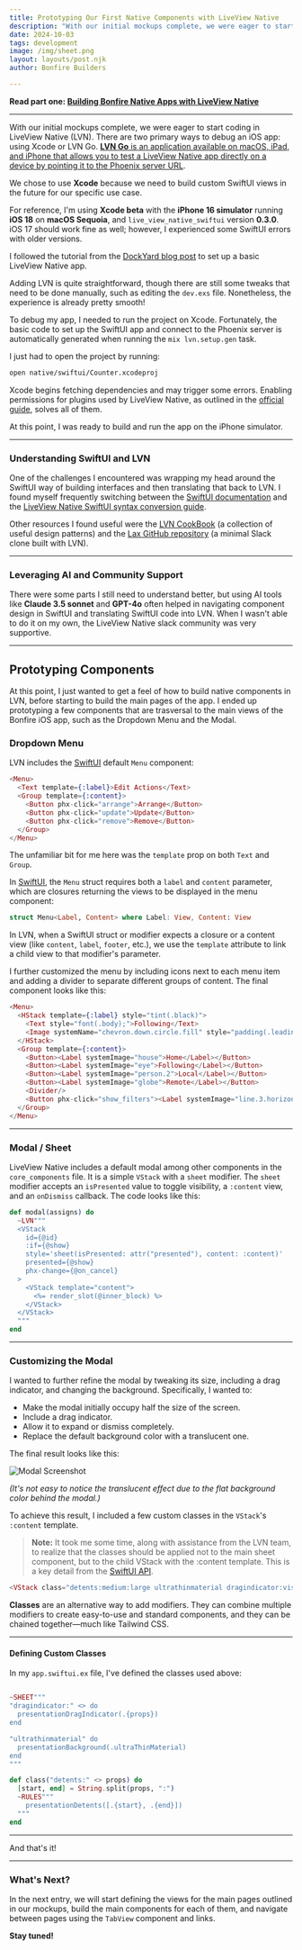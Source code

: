 ```yaml
---
title: Prototyping Our First Native Components with LiveView Native
description: "With our initial mockups complete, we were eager to start coding in LiveView Native (LVN). There are two primary ways to debug our iOS app: using Xcode or LVN Go."
date: 2024-10-03
tags: development
image: /img/sheet.png
layout: layouts/post.njk
author: Bonfire Builders

---
```


**Read part one: [Building Bonfire Native Apps with LiveView Native](/posts/dev_diary_lvn)**

---

With our initial mockups complete, we were eager to start coding in LiveView Native (LVN). There are two primary ways to debug an iOS app: using Xcode or LVN Go. [**LVN Go** is an application available on macOS, iPad, and iPhone that allows you to test a LiveView Native app directly on a device by pointing it to the Phoenix server URL](https://dockyard.com/blog/2024/09/10/introducing-lvn-go).

We chose to use **Xcode** because we need to build custom SwiftUI views in the future for our specific use case.

For reference, I'm using **Xcode beta** with the **iPhone 16 simulator** running **iOS 18** on **macOS Sequoia**, and `live_view_native_swiftui` version **0.3.0**. 
iOS 17 should work fine as well; however, I experienced some SwiftUI errors with older versions.

I followed the tutorial from the [DockYard blog post](https://dockyard.com/blog/2023/07/07/getting-started-with-liveview-native-swiftui) to set up a basic LiveView Native app.

Adding LVN is quite straightforward, though there are still some tweaks that need to be done manually, such as editing the `dev.exs` file. Nonetheless, the experience is already pretty smooth!

To debug my app, I needed to run the project on Xcode. Fortunately, the basic code to set up the SwiftUI app and connect to the Phoenix server is automatically generated when running the `mix lvn.setup.gen` task. 

I just had to open the project by running:

```bash
open native/swiftui/Counter.xcodeproj
```

Xcode begins fetching dependencies and may trigger some errors. Enabling permissions for plugins used by LiveView Native, as outlined in the [official guide](https://hexdocs.pm/live_view_native_swiftui/create-a-swiftui-application.html), solves all of them.

At this point, I was ready to build and run the app on the iPhone simulator.

---

### Understanding SwiftUI and LVN

One of the challenges I encountered was wrapping my head around the SwiftUI way of building interfaces and then translating that back to LVN. I found myself frequently switching between the [SwiftUI documentation](https://developer.apple.com/documentation/swiftui) and the [LiveView Native SwiftUI syntax conversion guide](https://hexdocs.pm/live_view_native_swiftui/syntax_conversion.html#content).

Other resources I found useful were the [LVN CookBook](https://github.com/LiveViewNative/recipes) (a collection of useful design patterns) and the [Lax GitHub repository](https://github.com/LiveViewNative/lax) (a minimal Slack clone built with LVN).

---

### Leveraging AI and Community Support

There were some parts I still need to understand better, but using AI tools like **Claude 3.5 sonnet** and **GPT-4o** often helped in navigating component design in SwiftUI and translating SwiftUI code into LVN. When I wasn't able to do it on my own, the LiveView Native slack community was very supportive.

---

## Prototyping Components

At this point, I just wanted to get a feel of how to build native components in LVN, before starting to build the main pages of the app. I ended up prototyping a few components that are trasversal to the main views of the Bonfire iOS app, such as the Dropdown Menu and the Modal.

### Dropdown Menu

LVN includes the [SwiftUI](https://developer.apple.com/documentation/swiftui/menu/) default `Menu` component:

```elixir
<Menu> 
  <Text template={:label}>Edit Actions</Text> 
  <Group template={:content}> 
    <Button phx-click="arrange">Arrange</Button> 
    <Button phx-click="update">Update</Button> 
    <Button phx-click="remove">Remove</Button> 
  </Group> 
</Menu>
```

The unfamiliar bit for me here was the `template` prop on both `Text` and `Group`.

In [SwiftUI](https://developer.apple.com/documentation/swiftui/menu), the `Menu` struct requires both a `label` and `content` parameter, which are closures returning the views to be displayed in the menu component:

```swift
struct Menu<Label, Content> where Label: View, Content: View
```

In LVN, when a SwiftUI struct or modifier expects a closure or a content view (like `content`, `label`, `footer`, etc.), we use the `template` attribute to link a child view to that modifier's parameter.

I further customized the menu by including icons next to each menu item and adding a divider to separate different groups of content. The final component looks like this:

```elixir
<Menu>
  <HStack template={:label} style="tint(.black)">
    <Text style="font(.body);">Following</Text>
    <Image systemName="chevron.down.circle.fill" style="padding(.leading, 2);"/>
  </HStack>
  <Group template={:content}>
    <Button><Label systemImage="house">Home</Label></Button>
    <Button><Label systemImage="eye">Following</Label></Button>
    <Button><Label systemImage="person.2">Local</Label></Button>
    <Button><Label systemImage="globe">Remote</Label></Button>
    <Divider/>
    <Button phx-click="show_filters"><Label systemImage="line.3.horizontal.decrease.circle">Filters</Label></Button>
  </Group>
</Menu>
```
---

### Modal / Sheet

LiveView Native includes a default modal among other components in the `core_components` file. It is a simple `VStack` with a `sheet` modifier. The `sheet` modifier accepts an `isPresented` value to toggle visibility, a `:content` view, and an `onDismiss` callback. The code looks like this:

```elixir
def modal(assigns) do
  ~LVN"""
  <VStack
    id={@id}
    :if={@show}
    style='sheet(isPresented: attr("presented"), content: :content)'
    presented={@show}
    phx-change={@on_cancel}
  >
    <VStack template="content">
      <%= render_slot(@inner_block) %>
    </VStack>
  </VStack>
  """
end
```

---

### Customizing the Modal

I wanted to further refine the modal by tweaking its size, including a drag indicator, and changing the background.
Specifically, I wanted to:

- Make the modal initially occupy half the size of the screen.
- Include a drag indicator.
- Allow it to expand or dismiss completely.
- Replace the default background color with a translucent one.

The final result looks like this:

![Modal Screenshot](/img/sheet.png)

*(It's not easy to notice the translucent effect due to the flat background color behind the modal.)*

To achieve this result, I included a few custom classes in the `VStack`'s `:content` template.

> **Note:** It took me some time, along with assistance from the LVN team, to realize that the classes should be applied not to the main sheet component, but to the child VStack with the :content template. This is a key detail from the [SwiftUI API](https://developer.apple.com/documentation/swiftui/view/presentationdetents(_:)).


```elixir
<VStack class="detents:medium:large ultrathinmaterial dragindicator:visible" template={:content}>
```

**Classes** are an alternative way to add modifiers. They can combine multiple modifiers to create easy-to-use and standard components, and they can be chained together—much like Tailwind CSS.

---

#### Defining Custom Classes

In my `app.swiftui.ex` file, I've defined the classes used above:

```elixir

~SHEET"""
"dragindicator:" <> do
  presentationDragIndicator(.{props})
end

"ultrathinmaterial" do
  presentationBackground(.ultraThinMaterial)
end
"""

def class("detents:" <> props) do
  [start, end] = String.split(props, ":")
  ~RULES"""
    presentationDetents([.{start}, .{end}])
  """
end

```

---

And that's it! 

---

### What's Next?

In the next entry, we will start defining the views for the main pages outlined in our mockups, build the main components for each of them, and navigate between pages using the `TabView` component and links.

**Stay tuned!**